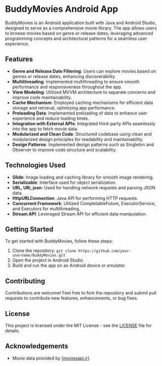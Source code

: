 # BuddyMovies Android App

BuddyMovies is an Android application built with Java and Android Studio, designed to serve as a comprehensive movie library. The app allows users to browse movies based on genre or release dates, leveraging advanced programming concepts and architectural patterns for a seamless user experience.

## Features

- **Genre and Release Date Filtering**: Users can explore movies based on genres or release dates, enhancing discoverability.
- **Multithreading**: Implemented multithreading to ensure smooth performance and responsiveness throughout the app.
- **View Modeling**: Utilized MVVM architecture to separate concerns and improve code maintainability.
- **Cache Mechanism**: Employed caching mechanisms for efficient data storage and retrieval, optimizing app performance.
- **Preloading Data**: Implemented preloading of data to enhance user experience and reduce loading times.
- **Integration with External APIs**: Integrated third-party APIs seamlessly into the app to fetch movie data.
- **Modularized and Clean Code**: Structured codebase using clean and modularized design principles for readability and maintainability.
- **Design Patterns**: Implemented design patterns such as Singleton and Observer to improve code structure and scalability.

## Technologies Used

- **Glide**: Image loading and caching library for smooth image rendering.
- **Serializable**: Interface used for object serialization.
- **URL, URi, json**: Used for handling network requests and parsing JSON data.
- **HttpURLConnection**: Java API for performing HTTP requests.
- **Concurrent Framework**: Utilized CompletableFuture, ExecutorService, and Executors for multithreading.
- **Stream API**: Leveraged Stream API for efficient data manipulation.

## Getting Started

To get started with BuddyMovies, follow these steps:

1. Clone the repository: `git clone https://github.com/your-username/BuddyMovies.git`
2. Open the project in Android Studio.
3. Build and run the app on an Android device or emulator.

## Contributing

Contributions are welcome! Feel free to fork the repository and submit pull requests to contribute new features, enhancements, or bug fixes.

## License

This project is licensed under the MIT License - see the [LICENSE](LICENSE) file for details.

## Acknowledgements

- Movie data provided by [[moviesapi.ir](https://moviesapi.ir/)].
